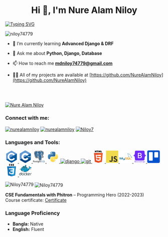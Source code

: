 <h1 align="center">Hi 👋, I'm Nure Alam Niloy</h1>

[![Typing SVG](https://readme-typing-svg.demolab.com?font=Fira+Code&weight=600&size=27&duration=3000&pause=100&color=4D38B1&center=true&vCenter=true&random=true&width=1000&lines=%F0%9F%94%A5+A+Passionate+Backend+Developer+%F0%9F%94%A5;%F0%9F%94%A5+A+Skilled+Django+Developer+%F0%9F%94%A5;%F0%9F%94%A5+Backend+Developer+%F0%9F%94%A5;%F0%9F%94%A5+Python+Developer+%F0%9F%94%A5;%F0%9F%94%A5+Data+Science+Enthusiast+%F0%9F%94%A5)](https://git.io/typing-svg)
  <br> 
<p align="left"> <img src="https://komarev.com/ghpvc/?username=niloy74779&label=Profile%20views&color=0e75b6&style=flat" alt="niloy74779" /> </p>

- 🌱 I’m currently learning **Advanced Django & DRF**

- 💬 Ask me about **Python, Django, Database**

- 📫 How to reach me **mdniloy74779@gmail.com**

- 👨‍💻 All of my projects are available at [https://github.com/NureAlamNiloy](https://github.com/NureAlamNiloy)

 <br>  <br>

<p align="left"> <a href="https://github.com/ryo-ma/github-profile-trophy"><img src="https://github-profile-trophy.vercel.app/?username=Niloy74779" alt="Nure Alam Niloy" /></a> </p>

<h3 align="left">Connect with me:</h3>
<p align="left">
<a href="https://linkedin.com/in/nurealamniloy" target="blank"><img align="center" src="https://raw.githubusercontent.com/rahuldkjain/github-profile-readme-generator/master/src/images/icons/Social/linked-in-alt.svg" alt="nurealamniloy" height="30" width="40" /></a>
<a href="https://fb.com/nurealamniloy" target="blank"><img align="center" src="https://raw.githubusercontent.com/rahuldkjain/github-profile-readme-generator/master/src/images/icons/Social/facebook.svg" alt="nurealamniloy" height="30" width="40" /></a>
<a href="https://codeforces.com/profile/Niloy7" target="blank"><img align="center" src="https://raw.githubusercontent.com/rahuldkjain/github-profile-readme-generator/master/src/images/icons/Social/codeforces.svg" alt="Niloy7" height="30" width="40" /></a>
</p>

<h3>Languages and Tools:</h3>
<p> 
  <a href="https://www.cprogramming.com/" target="_blank" rel="noreferrer"> <img src="https://raw.githubusercontent.com/devicons/devicon/master/icons/c/c-original.svg" alt="c" width="40" height="40"/> </a> 
  <a href="https://www.w3schools.com/cpp/" target="_blank" rel="noreferrer"> <img src="https://raw.githubusercontent.com/devicons/devicon/master/icons/cplusplus/cplusplus-original.svg" alt="cplusplus" width="40" height="40"/> </a> 
  <a href="https://www.postgresql.org" target="_blank" rel="noreferrer"> <img src="https://raw.githubusercontent.com/devicons/devicon/master/icons/postgresql/postgresql-original-wordmark.svg" alt="postgresql" width="40" height="40"/> </a> 
  <a href="https://www.python.org" target="_blank" rel="noreferrer"> <img src="https://raw.githubusercontent.com/devicons/devicon/master/icons/python/python-original.svg" alt="python" width="40" height="40"/> </a>
  <a href="https://www.djangoproject.com/" target="_blank" rel="noreferrer"> <img src="https://cdn.worldvectorlogo.com/logos/django.svg" alt="django" width="40" height="40"/> </a> 
  <a href="https://git-scm.com/" target="_blank" rel="noreferrer"> <img src="https://www.vectorlogo.zone/logos/git-scm/git-scm-icon.svg" alt="git" width="40" height="40"/> </a> 
  <a href="https://www.w3.org/html/" target="_blank" rel="noreferrer"> <img src="https://raw.githubusercontent.com/devicons/devicon/master/icons/html5/html5-original-wordmark.svg" alt="html5" width="40" height="40"/> </a> 
  <a href="https://developer.mozilla.org/en-US/docs/Web/JavaScript" target="_blank" rel="noreferrer"> <img src="https://raw.githubusercontent.com/devicons/devicon/master/icons/javascript/javascript-original.svg" alt="javascript" width="40" height="40"/> </a> 
  <a href="https://www.mysql.com/" target="_blank" rel="noreferrer"> <img src="https://raw.githubusercontent.com/devicons/devicon/master/icons/mysql/mysql-original-wordmark.svg" alt="mysql" width="40" height="40"/> </a> 
  <a href="https://getbootstrap.com" target="_blank" rel="noreferrer"> <img src="https://raw.githubusercontent.com/devicons/devicon/master/icons/bootstrap/bootstrap-plain-wordmark.svg" alt="bootstrap" width="40" height="40"/> </a> 
  <a href="https://trello.com/" target="_blank" rel="noreferrer"> <img src="https://raw.githubusercontent.com/devicons/devicon/master/icons/trello/trello-plain.svg" alt="trello" width="40" height="40"/> </a>
  <a href="https://www.w3schools.com/css/" target="_blank" rel="noreferrer"> <img src="https://raw.githubusercontent.com/devicons/devicon/master/icons/css3/css3-original-wordmark.svg" alt="css" width="40" height="40"/> </a>
  <a href="https://www.docker.com/" target="_blank" rel="noreferrer"> <img src="https://raw.githubusercontent.com/devicons/devicon/master/icons/docker/docker-original-wordmark.svg" alt="docker" width="40" height="40"/> </a>
</p>


<p><img align="left" src="https://github-readme-stats.vercel.app/api/top-langs?username=Niloy74779&show_icons=true&locale=en&layout=compact" alt="Niloy74779" /></p>

<p>&nbsp;<img align="center" src="https://github-readme-stats.vercel.app/api?username=Niloy74779&show_icons=true&locale=en" alt="Niloy74779" /></p>

**CSE Fundamentals with Phitron** – Programming Hero (2022-2023)  
Course certificate: [Certificate](https://shorturl.at/HDhmF)

### Language Proficiency
- **Bangla:** Native
- **English:** Fluent

